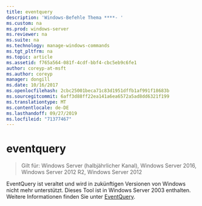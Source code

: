 ```yaml
---
title: eventquery
description: 'Windows-Befehle Thema ****- '
ms.custom: na
ms.prod: windows-server
ms.reviewer: na
ms.suite: na
ms.technology: manage-windows-commands
ms.tgt_pltfrm: na
ms.topic: article
ms.assetid: f765a564-081f-4cdf-bbf4-cbc5eb9c6fe1
author: coreyp-at-msft
ms.author: coreyp
manager: dongill
ms.date: 10/16/2017
ms.openlocfilehash: 2cbc25001beca71c83d1951dffb1af991f18683b
ms.sourcegitcommit: 6aff3d88ff22ea141a6ea6572a5ad8dd6321f199
ms.translationtype: MT
ms.contentlocale: de-DE
ms.lasthandoff: 09/27/2019
ms.locfileid: "71377467"
---
```

# <a name="eventquery"></a>eventquery

>Gilt für: Windows Server (halbjährlicher Kanal), Windows Server 2016, Windows Server 2012 R2, Windows Server 2012

EventQuery ist veraltet und wird in zukünftigen Versionen von Windows nicht mehr unterstützt.
Dieses Tool ist in Windows Server 2003 enthalten. Weitere Informationen finden Sie unter [EventQuery](https://technet.microsoft.com/library/cc772995(v=ws.10).aspx).
